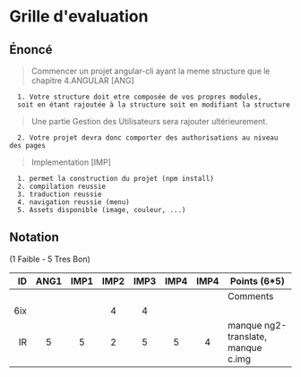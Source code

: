# Grille d'evaluation


## Énoncé

> Commencer un projet angular-cli ayant la meme structure que le chapitre 4.ANGULAR  [ANG]

```
  1. Votre structure doit etre composée de vos propres modules, 
  soit en étant rajoutée à la structure soit en modifiant la structure
```

> Une partie Gestion des Utilisateurs sera rajouter ultérieurement.

```
  2. Votre projet devra donc comporter des authorisations au niveau des pages
```

> Implementation  [IMP]

```
  1. permet la construction du projet (npm install)  
  2. compilation reussie  
  3. traduction reussie
  4. navigation reussie (menu)
  5. Assets disponible (image, couleur, ...)
```


## Notation 

(1 Faible - 5 Tres Bon)

| ID  |ANG1|IMP1|IMP2|IMP3|IMP4|IMP4| Points (6*5)                         |
|----:|:--:|:--:|:--:|:--:|:--:|:--:|--------------------------------------|  
|     |    |    |    |    |    |    | Comments                             |
| 6ix |    |    | 4  | 4  |    |    |                                      |  
| IR  |  5 | 5  | 2  | 5  |  5 |  4 | manque ng2-translate, manque c.img   |  
